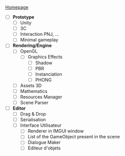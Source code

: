 [Homepage](Home)  

- [ ] **Prototype**
    - [ ] Unity
    - [ ] 3C
    - [ ] Interaction PNJ, ...
    - [ ] Minimal gameplay
- [ ] **Rendering/Engine**
   - [ ] OpenGL
      - [ ] Graphics Effects
         - [ ] Shadow
         - [ ] PBR
         - [ ] Instanciation
         - [ ] PHONG
   - [ ] Assets 3D
   - [ ] Mathematics
   - [ ] Resources Manager
   - [ ] Scene Parser
- [ ] **Editor**
   - [ ] Drag & Drop
   - [ ] Serialisation
   - [ ] Interface Utilisateur
      - [ ] Renderer in IMGUI window
      - [ ] List of the GameObject present in the scene
      - [ ] Dialogue Maker
      - [ ] Editeur d'objets  